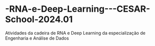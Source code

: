 # -RNA-e-Deep-Learning---CESAR-School-2024.01
Atividades da cadeira de RNA e Deep Learning da especialização de Engenharia e Análise de Dados
